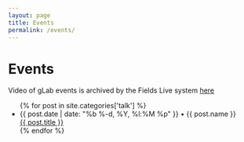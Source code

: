 ```yaml
---
layout: page
title: Events
permalink: /events/
---
```


# Events

Video of gLab events is archived by the Fields Live system [here](http://www.fields.utoronto.ca/video-archive/event/136/2015?access_code=GeoStr)

<div>
  <ul class="event-list">
    {% for post in site.categories['talk'] %}
    <li>
      <span class="post-meta">{{ post.date | date: "%b %-d, %Y, %l:%M %p" }} • {{ post.name }}</span>
      <br>
      <a class="event-link" href="{{ post.url | prepend: site.baseurl }}">
        {{ post.title }}
      </a>
      </br>
    </li>
    {% endfor %}
  </ul>
</div>
